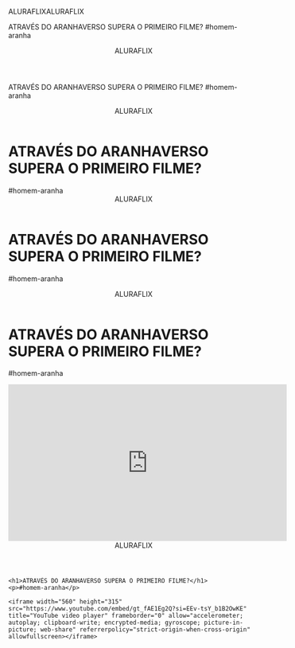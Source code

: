 ALURAFLIXALURAFLIX

ATRAVÉS DO ARANHAVERSO SUPERA O PRIMEIRO FILME?
#homem-aranha
<header>ALURAFLIX</header>

ATRAVÉS DO ARANHAVERSO SUPERA O PRIMEIRO FILME?
#homem-aranha
<header>ALURAFLIX</header>

<h1>ATRAVÉS DO ARANHAVERSO SUPERA O PRIMEIRO FILME?</h1>
#homem-aranha
<header>ALURAFLIX</header>

<h1>ATRAVÉS DO ARANHAVERSO SUPERA O PRIMEIRO FILME?</h1>
<p>#homem-aranha</p>
<header>ALURAFLIX</header>

<h1>ATRAVÉS DO ARANHAVERSO SUPERA O PRIMEIRO FILME?</h1>
<p>#homem-aranha</p>

<iframe width="560" height="315" src="https://www.youtube.com/embed/gt_fAE1Eg2Q?si=EEv-tsY_b1B2OwKE" title="YouTube video player" frameborder="0" allow="accelerometer; autoplay; clipboard-write; encrypted-media; gyroscope; picture-in-picture; web-share" referrerpolicy="strict-origin-when-cross-origin" allowfullscreen></iframe>
<body>
    <header>ALURAFLIX</header>

    <h1>ATRAVÉS DO ARANHAVERSO SUPERA O PRIMEIRO FILME?</h1>
    <p>#homem-aranha</p>

    <iframe width="560" height="315" src="https://www.youtube.com/embed/gt_fAE1Eg2Q?si=EEv-tsY_b1B2OwKE" title="YouTube video player" frameborder="0" allow="accelerometer; autoplay; clipboard-write; encrypted-media; gyroscope; picture-in-picture; web-share" referrerpolicy="strict-origin-when-cross-origin" allowfullscreen></iframe>

</body>

